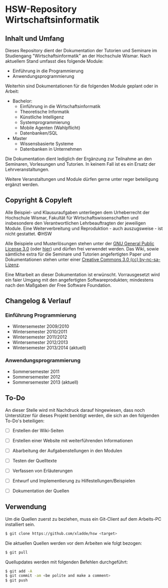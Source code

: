 # HSW-Repository Wirtschaftsinformatik

## Inhalt und Umfang

Dieses Repository dient der Dokumentation der Tutorien und Seminare im Studiengang "Wirtschaftsinformatik" an der Hochschule Wismar. Nach aktuellem Stand umfasst dies folgende Module:

* Einführung in die Programmierung
* Anwendungsprogrammierung

Weiterhin sind Dokumentationen für die folgenden Module geplant oder in Arbeit:

* Bachelor:
    * Einführung in die Wirtschaftsinformatik
    * Theoretische Informatik
    * Künstliche Intelligenz
    * Systemprogrammierung
    * Mobile Agenten (Wahlpflicht)
    * Datenbanken/SQL
* Master
    * Wissensbasierte Systeme
    * Datenbanken in Unternehmen

Die Dokumentation dient lediglich der Ergänzung zur Teilnahme an den Seminaren, Vorlesungen und Tutorien. In keinem Fall ist es ein Ersatz der Lehrveranstaltungen.

Weitere Veranstaltungen und Module dürfen gerne unter reger beteiligung ergänzt werden.

## Copyright & Copyleft

Alle Beispiel- und Klausuraufgaben unterliegen dem Urheberrecht der Hochschule Wismar, Fakultät für Wirtschaftswissenschaften und insbesondere den Verantwortlichen Lehrbeauftragten der jeweiligen Module. Eine Weiterverbreitung und Reproduktion - auch auszugsweise - ist nicht gestattet. &copy;HSW

Alle Beispiele und Musterlösungen stehen unter der [GNU General Public License 3.0](http://www.gnu.de/documents/gpl.de.html) (oder [hier]( ./LICENSE )) und dürfen frei verwendet werden. Das Wiki, sowie sämtliche extra für die Seminare und Tutorien angefertigten Paper und Dokumentationen stehen unter einer [Creative Commons 3.0 (cc) by-nc-sa-Lizenz](http://creativecommons.org/licenses/by-nc-sa/3.0/de/).

Eine Mitarbeit an dieser Dokumentation ist erwünscht. Vorrausgesetzt wird ein faier Umgang mit den angefertigten Softwareprodukten; mindestens nach den Maßgaben der Free Software Foundation.

## Changelog & Verlauf

### Einführung Programmierung

* Wintersemester 2009/2010
* Wintersemester 2010/2011
* Wintersemester 2011/2012
* Wintersemester 2012/2013
* Wintersemester 2013/2014 (aktuell)

### Anwendungsprogrammierung

* Sommersemester 2011
* Sommersemester 2012
* Sommersemester 2013 (aktuell)



## To-Do
An dieser Stelle wird mit Nachdruck darauf hingewiesen, dass noch Unterstützer für dieses Projekt benötigt werden, die sich an den folgenden To-Do's beteiligen:
* 	[ ]	Erstellen der Wiki-Seiten
* 	[ ] Erstellen einer Website mit weiterführenden Informationen
* 	[ ]	Abarbeitung der Aufgabenstellungen in den Modulen
*	[ ] Testen der Quelltexte
* 	[ ]	Verfassen von Erläuterungen
* 	[ ]	Entwurf und Implementierung zu Hilfestellungen/Beispielen
* 	[ ]	Dokumentation der Quellen


## Verwendung
Um die Quellen zuerst zu beziehen, muss ein Git-Client auf dem Arbeits-PC installiert sein.
```sh
$ git clone https://github.com/xladde/hsw <target>
```

Die aktuellen Quellen werden vor dem Arbeiten wie folgt bezogen:
```sh
$ git pull
```

Quellupdates werden mit folgenden Befehlen durchgeführt:
```sh
$ git add -A
$ git commit -am <be polite and make a comment>
$ git push
```
